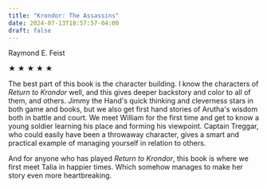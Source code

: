 ```yaml
---
title: "Krondor: The Assassins"
date: 2024-07-13T18:57:57-04:00
draft: false
---
```


Raymond E. Feist

&#9733; &#9733; &#9733; &#9733; &#9733;

The best part of this book is the character building. I know the characters of _Return to Krondor_ well, and this gives deeper backstory and color to all of them, and others. Jimmy the Hand's quick thinking and cleverness stars in both game and books, but we also get first hand stories of Arutha's wisdom both in battle and court. We meet William for the first time and get to know a young soldier learning his place and forming his viewpoint. Captain Treggar, who could easily have been a throwaway character, gives a smart and practical example of managing yourself in relation to others.

And for anyone who has played _Return to Krondor_, this book is where we first meet Talia in happier times. Which somehow manages to make her story even more heartbreaking.
